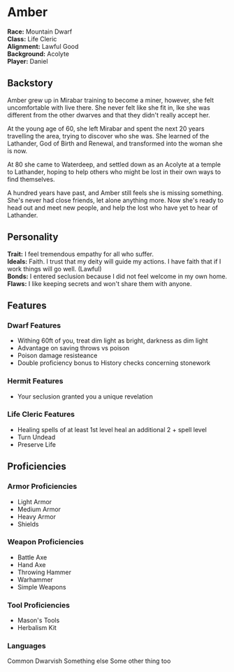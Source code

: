# Amber

**Race:** Mountain Dwarf  
**Class:** Life Cleric  
**Alignment:** Lawful Good  
**Background:** Acolyte  
**Player:** Daniel  

## Backstory

Amber grew up in Mirabar training to become a miner, however, she felt uncomfortable with live there.
She never felt like she fit in, lke she was different from the other dwarves and that they didn't really accept her.

At the young age of 60, she left Mirabar and spent the next 20 years travelling the area, trying to discover who she was.
She learned of the Lathander, God of Birth and Renewal, and transformed into the woman she is now.

At 80 she came to Waterdeep, and settled down as an Acolyte at a temple to Lathander,
hoping to help others who might be lost in their own ways to find themselves.

A hundred years have past, and Amber still feels she is missing something.
She's never had close friends, let alone anything more.
Now she's ready to head out and meet new people, and help the lost who have yet to hear of Lathander.

## Personality

**Trait:** I feel tremendous empathy for all who suffer.  
**Ideals:** Faith. I trust that my deity will guide my actions. I have faith that if I work things will go well. (Lawful)  
**Bonds:** I entered seclusion because I did not feel welcome in my own home.
**Flaws:** I like keeping secrets and won't share them with anyone.

## Features

### Dwarf Features

- Withing 60ft of you, treat dim light as bright, darkness as dim light
- Advantage on saving throws vs poison
- Poison damage resisteance
- Double proficiency bonus to History checks concerning stonework

### Hermit Features

- Your seclusion granted you a unique revelation

### Life Cleric Features

- Healing spells of at least 1st level heal an additional 2 + spell level
- Turn Undead
- Preserve Life

## Proficiencies

### Armor Proficiencies

- Light Armor
- Medium Armor
- Heavy Armor
- Shields

### Weapon Proficiencies

- Battle Axe
- Hand Axe
- Throwing Hammer
- Warhammer
- Simple Weapons

### Tool Proficiencies

- Mason's Tools
- Herbalism Kit

### Languages

Common
Dwarvish
Something else
Some other thing too

